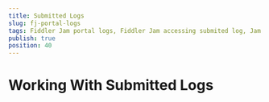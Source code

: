 ```yaml
---
title: Submitted Logs
slug: fj-portal-logs
tags: Fiddler Jam portal logs, Fiddler Jam accessing submited log, Jam submitted log
publish: true
position: 40
---
```


# Working With Submitted Logs

<!-- TODO: add section about elaborate capture details like screenshots, console logs  that can be linked to other systems like Jira, Freshdesk, etc.>
